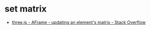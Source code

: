 
# set matrix
- [three.js - AFrame - updating an element's matrix - Stack Overflow](https://stackoverflow.com/questions/67812070/aframe-updating-an-elements-matrix)
